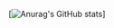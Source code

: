 
[![Anurag's GitHub stats](https://github-readme-stats.vercel.app/api?username=GabrielMSilva04&show_icons=true&count_private=true)]
<!--
**GabrielMSilva04/GabrielMSilva04** is a ✨ _special_ ✨ repository because its `README.md` (this file) appears on your GitHub profile.

Here are some ideas to get you started:

- 🔭 I’m currently working on ...
- 🌱 I’m currently learning ...
- 👯 I’m looking to collaborate on ...
- 🤔 I’m looking for help with ...
- 💬 Ask me about ...
- 📫 How to reach me: ...
- 😄 Pronouns: ...
- ⚡ Fun fact: ...
-->
